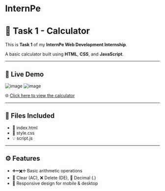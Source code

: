 # InternPe
# 🧮 Task 1 - Calculator

This is **Task 1** of my **InternPe Web Development Internship**.

A basic calculator built using **HTML**, **CSS**, and **JavaScript**.

---

## 🔗 Live Demo

![image](https://github.com/user-attachments/assets/80b013f5-20c4-4c49-a046-aa23fdb2920d) ![image](https://github.com/user-attachments/assets/6b44c366-b392-4c5d-94e0-49f0821e7522)


🌐 [Click here to view the calculator](https://github.com/s-s-shriram/InternPe-Task1-CALCULATOR/blob/main/Task1%20Calculator-SCREENRECORD%20.mp4)

---

## 📁 Files Included
- 📄 index.html  
- 🎨 style.css  
- 💡 script.js

---

## ⚙️ Features
- ➕➖✖️➗ Basic arithmetic operations  
- 🧹 Clear (AC), ❌ Delete (DE), 🔘 Decimal (.)  
- 📱 Responsive design for mobile & desktop

